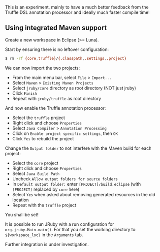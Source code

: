 This is an experiment, mainly to have a much better feedback from the Truffle DSL annotation processor and ideally much faster compile time!

## Using integrated Maven support

Create a new workspace in Eclipse (>= Luna).

Start by ensuring there is no leftover configuration:
```bash
$ rm -rf {core,truffle}/{.classpath,.settings,.project}
```

We can now import the two projects:
* From the main menu bar, select `File` > `Import...`
* Select `Maven` > `Existing Maven Projects`
* Select `jruby/core` directory as root directory (NOT just jruby)
* Click `Finish`
* Repeat with `jruby/truffle` as root directory

And now enable the Truffle annotation processor:
* Select the `truffle` project
* Right click and choose `Properties`
* Select `Java Compiler` > `Annotation Processing`
* Click on `Enable project specific settings`, then `OK`
* Click `Yes` to rebuild the project

Change the `Output folder` to not interfere with the Maven build for each project:
* Select the `core` project
* Right click and choose `Properties`
* Select `Java Build Path`
* Uncheck `Allow output folders for source folders`
* In `Default output folder:` enter `[PROJECT]/build.eclipse` (with `[PROJECT]` replaced by `core` here)
* Select `Yes` when asked about removing generated resources in the old location
* Repeat with the `truffle` project

You shall be set!

It is possible to run JRuby with a run configuration for `org.jruby.Main.main()`. For that you set the working directory to `${workspace_loc}` in the `Arguments` tab.

Further integration is under investigation.